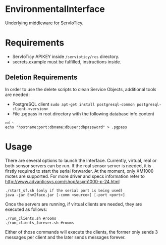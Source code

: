 # EnvironmentalInterface

Underlying middleware for ServIoTicy.

# Requirements

* ServIoTicy APIKEY inside `/servioticy/res` directory.
* secrets.example must be fulfilled, instructions inside.

## Deletion Requirements

In order to use the delete scripts to clean Service Objects, additional tools are needed:

* PostgreSQL client 
`sudo apt-get install postgresql-common postgresql-client-<version>`
* File .pgpass in root directory with the following database info content
```
cd ~
echo "hostname:port:dbname:dbuser:dbpassword" > .pgpass
```

# Usage

There are several options to launch the Interface. Currently, virtual, real or both sensor servers can be run. If the real sensor server is needed, it is firstly required to start the serial forwarder. At the moment, only XM1000 motes are supported. For more driver and specs information refer to http://www.advanticsys.com/shop/asxm1000-p-24.html 

```
./start_sf.sh (only if the serial port is being used)
java -jar EnvIface.jar [-comm <source>] [-port <port>]
```

Once the servers are running, if virtual clients are needed, they are executed as follows:

```
./run_clients.sh #rooms
./run_clients_forever.sh #rooms
```

Either of those commands will execute the clients, the former only sends 3 messages per client and the later sends messages forever.


